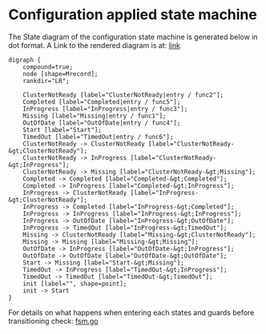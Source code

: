 # Configuration applied state machine
The State diagram of the configuration state machine is generated below in dot format.
 A Link to the rendered diagram is at: [link](https://dreampuf.github.io/GraphvizOnline/?presentation#digraph%20%7B%0A%09compound=true%3B%0A%09node%20%5Bshape=Mrecord%5D%3B%0A%09rankdir=%22LR%22%3B%0A%0A%09ClusterNotReady%20%5Blabel=%22ClusterNotReady%7Centry%20%2F%20func2%22%5D%3B%0A%09Completed%20%5Blabel=%22Completed%7Centry%20%2F%20func5%22%5D%3B%0A%09InProgress%20%5Blabel=%22InProgress%7Centry%20%2F%20func3%22%5D%3B%0A%09Missing%20%5Blabel=%22Missing%7Centry%20%2F%20func1%22%5D%3B%0A%09OutOfDate%20%5Blabel=%22OutOfDate%7Centry%20%2F%20func4%22%5D%3B%0A%09Start%20%5Blabel=%22Start%22%5D%3B%0A%09TimedOut%20%5Blabel=%22TimedOut%7Centry%20%2F%20func6%22%5D%3B%0A%09ClusterNotReady%20-%3E%20ClusterNotReady%20%5Blabel=%22ClusterNotReady-&gt%3BClusterNotReady%22%5D%3B%0A%09ClusterNotReady%20-%3E%20InProgress%20%5Blabel=%22ClusterNotReady-&gt%3BInProgress%22%5D%3B%0A%09ClusterNotReady%20-%3E%20Missing%20%5Blabel=%22ClusterNotReady-&gt%3BMissing%22%5D%3B%0A%09Completed%20-%3E%20Completed%20%5Blabel=%22Completed-&gt%3BCompleted%22%5D%3B%0A%09Completed%20-%3E%20InProgress%20%5Blabel=%22Completed-&gt%3BInProgress%22%5D%3B%0A%09InProgress%20-%3E%20ClusterNotReady%20%5Blabel=%22InProgress-&gt%3BClusterNotReady%22%5D%3B%0A%09InProgress%20-%3E%20Completed%20%5Blabel=%22InProgress-&gt%3BCompleted%22%5D%3B%0A%09InProgress%20-%3E%20InProgress%20%5Blabel=%22InProgress-&gt%3BInProgress%22%5D%3B%0A%09InProgress%20-%3E%20OutOfDate%20%5Blabel=%22InProgress-&gt%3BOutOfDate%22%5D%3B%0A%09InProgress%20-%3E%20TimedOut%20%5Blabel=%22InProgress-&gt%3BTimedOut%22%5D%3B%0A%09Missing%20-%3E%20ClusterNotReady%20%5Blabel=%22Missing-&gt%3BClusterNotReady%22%5D%3B%0A%09Missing%20-%3E%20Missing%20%5Blabel=%22Missing-&gt%3BMissing%22%5D%3B%0A%09OutOfDate%20-%3E%20InProgress%20%5Blabel=%22OutOfDate-&gt%3BInProgress%22%5D%3B%0A%09OutOfDate%20-%3E%20OutOfDate%20%5Blabel=%22OutOfDate-&gt%3BOutOfDate%22%5D%3B%0A%09Start%20-%3E%20Missing%20%5Blabel=%22Start-&gt%3BMissing%22%5D%3B%0A%09TimedOut%20-%3E%20InProgress%20%5Blabel=%22TimedOut-&gt%3BInProgress%22%5D%3B%0A%09TimedOut%20-%3E%20TimedOut%20%5Blabel=%22TimedOut-&gt%3BTimedOut%22%5D%3B%0A%09init%20%5Blabel=%22%22%2C%20shape=point%5D%3B%0A%09init%20-%3E%20Start%0A%7D%0A)
```
digraph {
	compound=true;
	node [shape=Mrecord];
	rankdir="LR";

	ClusterNotReady [label="ClusterNotReady|entry / func2"];
	Completed [label="Completed|entry / func5"];
	InProgress [label="InProgress|entry / func3"];
	Missing [label="Missing|entry / func1"];
	OutOfDate [label="OutOfDate|entry / func4"];
	Start [label="Start"];
	TimedOut [label="TimedOut|entry / func6"];
	ClusterNotReady -> ClusterNotReady [label="ClusterNotReady-&gt;ClusterNotReady"];
	ClusterNotReady -> InProgress [label="ClusterNotReady-&gt;InProgress"];
	ClusterNotReady -> Missing [label="ClusterNotReady-&gt;Missing"];
	Completed -> Completed [label="Completed-&gt;Completed"];
	Completed -> InProgress [label="Completed-&gt;InProgress"];
	InProgress -> ClusterNotReady [label="InProgress-&gt;ClusterNotReady"];
	InProgress -> Completed [label="InProgress-&gt;Completed"];
	InProgress -> InProgress [label="InProgress-&gt;InProgress"];
	InProgress -> OutOfDate [label="InProgress-&gt;OutOfDate"];
	InProgress -> TimedOut [label="InProgress-&gt;TimedOut"];
	Missing -> ClusterNotReady [label="Missing-&gt;ClusterNotReady"];
	Missing -> Missing [label="Missing-&gt;Missing"];
	OutOfDate -> InProgress [label="OutOfDate-&gt;InProgress"];
	OutOfDate -> OutOfDate [label="OutOfDate-&gt;OutOfDate"];
	Start -> Missing [label="Start-&gt;Missing"];
	TimedOut -> InProgress [label="TimedOut-&gt;InProgress"];
	TimedOut -> TimedOut [label="TimedOut-&gt;TimedOut"];
	init [label="", shape=point];
	init -> Start
}

```
For details on what happens when entering each states and guards before transitioning check: [fsm.go](internal/configfsm/fsm.go)